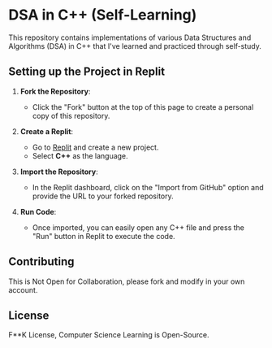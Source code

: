 # DSA in C++ (Self-Learning)

This repository contains implementations of various Data Structures and Algorithms (DSA) in C++ that I've learned and practiced through self-study.
  
## Setting up the Project in Replit

1. **Fork the Repository**: 
   - Click the "Fork" button at the top of this page to create a personal copy of this repository.

2. **Create a Replit**:
   - Go to [Replit](https://replit.com/) and create a new project.
   - Select **C++** as the language.
   
3. **Import the Repository**:
   - In the Replit dashboard, click on the "Import from GitHub" option and provide the URL to your forked repository.
   
4. **Run Code**:
   - Once imported, you can easily open any C++ file and press the "Run" button in Replit to execute the code.


## Contributing

This is Not Open for Collaboration, please fork and modify in your own account.

## License

F**K License, Computer Science Learning is Open-Source.
